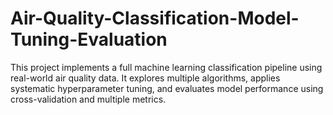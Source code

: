 # Air-Quality-Classification-Model-Tuning-Evaluation
This project implements a full machine learning classification pipeline using real-world air quality data. It explores multiple algorithms, applies systematic hyperparameter tuning, and evaluates model performance using cross-validation and multiple metrics.
